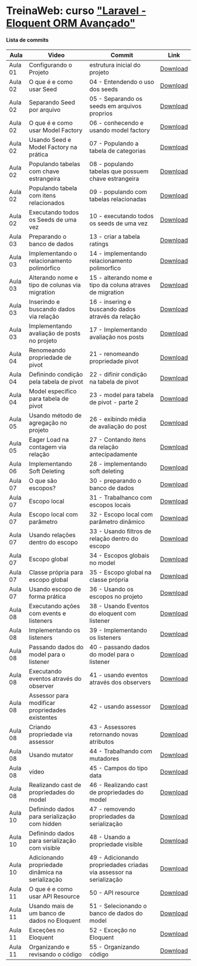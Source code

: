 # TreinaWeb: curso ["Laravel - Eloquent ORM Avançado"](https://www.treinaweb.com.br/curso/laravel-eloquent-orm-avancado)


#### Lista de commits
Aula | Video | Commit | Link 
------ | ------ | ------ | ------ 
Aula 01 | Configurando o Projeto | estrutura inicial do projeto | [Download](https://github.com/treinaweb/treinaweb-eloquent-avancado/archive/72cec6744200f3f9d89545c57a00ffbd7d4d6997.zip) 
Aula 02 | O que é e como usar Seed | 04 - Entendendo o uso dos seeds | [Download](https://github.com/treinaweb/treinaweb-eloquent-avancado/archive/2f2c285ff2a22857c0be3686d38d2547492af32e.zip) 
Aula 02 | Separando Seed por arquivo | 05 - Separando os seeds em arquivos proprios | [Download](https://github.com/treinaweb/treinaweb-eloquent-avancado/archive/e6beffa7f18bb126468666a6a99f3a9838390802.zip) 
Aula 02 | O que é e como usar Model Factory | 06 - conhecendo e usando model factory | [Download](https://github.com/treinaweb/treinaweb-eloquent-avancado/archive/4b2e650ef3e3e539038e61ffe7b085fc7aa98772.zip) 
Aula 02 | Usando Seed e Model Factory na prática | 07 - Populando a tabela de categorias | [Download](https://github.com/treinaweb/treinaweb-eloquent-avancado/archive/56f5dd511920988f19e0d07b6c4311dde295f29b.zip) 
Aula 02 | Populando tabelas com chave estrangeira | 08 - populando tabelas que possuem chave estrangeira | [Download](https://github.com/treinaweb/treinaweb-eloquent-avancado/archive/af59e95577656e6a175c5011ba70f88fc64d175e.zip) 
Aula 02 | Populando tabela com itens relacionados | 09 - populando com tabelas relacionadas | [Download](https://github.com/treinaweb/treinaweb-eloquent-avancado/archive/4b5e02fcf838e408d7cb8dde95bf6f818509fb5b.zip) 
Aula 02 | Executando todos os Seeds de uma vez | 10 - executando todos os seeds de uma vez | [Download](https://github.com/treinaweb/treinaweb-eloquent-avancado/archive/7a951006ee6d63d0eabebb285d22d01fa8196ef7.zip) 
Aula 03 | Preparando o banco de dados | 13 - criar a tabela ratings | [Download](https://github.com/treinaweb/treinaweb-eloquent-avancado/archive/c5a2dad5ec44d77e05ad1e8752408a22e0593c9f.zip) 
Aula 03 | Implementando o relacionamento polimórfico | 14 - implementando relacionamento polimorfico | [Download](https://github.com/treinaweb/treinaweb-eloquent-avancado/archive/018cc8757a7696c6c19a7db50bc1e4dc008c9047.zip) 
Aula 03 | Alterando nome e tipo de colunas via migration | 15 - alterando nome e tipo da coluna atraves de migration | [Download](https://github.com/treinaweb/treinaweb-eloquent-avancado/archive/34827802d5f4ae25b6d2d89a036925d63c269246.zip) 
Aula 03 | Inserindo e buscando dados via relação | 16 - insering e buscando dados através da relação | [Download](https://github.com/treinaweb/treinaweb-eloquent-avancado/archive/112a4e5029458defe02d47ae85a5b987384066ad.zip) 
Aula 03 | Implementando avaliação de posts no projeto | 17 - Implementando avaliação nos posts | [Download](https://github.com/treinaweb/treinaweb-eloquent-avancado/archive/b80544dcd16745551bde51c0d141b42c1d1ec927.zip) 
Aula 04 | Renomeando propriedade de pivot | 21 - renomeando propriedade pivot | [Download](https://github.com/treinaweb/treinaweb-eloquent-avancado/archive/8f772468482a59494e72bb524c07f65aa96bc67e.zip) 
Aula 04 | Definindo condição pela tabela de pivot | 22 - difinir condição na tabela de pivot | [Download](https://github.com/treinaweb/treinaweb-eloquent-avancado/archive/b1661b375d9ab83bad06cae19b2bf3377aa8a32a.zip) 
Aula 04 | Model especifico para tabela de pivot | 23 - model para tabela de pivot - parte 2 | [Download](https://github.com/treinaweb/treinaweb-eloquent-avancado/archive/895cd5432a5693ef33e018636b57a541a6106598.zip) 
Aula 05 | Usando método de agregação no projeto | 26 - exibindo média de avaliação do post | [Download](https://github.com/treinaweb/treinaweb-eloquent-avancado/archive/d3d8a39ec85b9475acda7cc5565938e15f69e1cd.zip) 
Aula 05 | Eager Load na contagem via relação | 27 - Contando itens da relação antecipadamente | [Download](https://github.com/treinaweb/treinaweb-eloquent-avancado/archive/f8e8f2f471143e8088a02ad3a5dc9b6a402cd7d1.zip) 
Aula 06 | Implementando Soft Deleting | 28 - implementando soft deleting | [Download](https://github.com/treinaweb/treinaweb-eloquent-avancado/archive/e2e483bcd54253a8ae63d982760dd2ed4b7a5087.zip) 
Aula 07 | O que são escopos? | 30 - preparando o banco de dados | [Download](https://github.com/treinaweb/treinaweb-eloquent-avancado/archive/34582960de907119e995a7e89aa8c593e9a543b8.zip) 
Aula 07 | Escopo local | 31 - Trabalhanco com escopos locais | [Download](https://github.com/treinaweb/treinaweb-eloquent-avancado/archive/3dec00efc9ec4c7bf855ce74019e9a3ee8932eb8.zip) 
Aula 07 | Escopo local com parâmetro | 32 - Escopo local com parâmetro dinâmico | [Download](https://github.com/treinaweb/treinaweb-eloquent-avancado/archive/6b5daf8105fc3ffea1a2d15c7c5bda0f0d8c414d.zip) 
Aula 07 | Usando relações dentro do escopo | 33 - Usando filtros de relação dentro do escopo | [Download](https://github.com/treinaweb/treinaweb-eloquent-avancado/archive/2ffc1e698d537a21865e5389e72c24b206f85765.zip) 
Aula 07 | Escopo global | 34 - Escopos globais no model | [Download](https://github.com/treinaweb/treinaweb-eloquent-avancado/archive/48c4eef5f5f06f84012f7bd1d8a8ce07ca450254.zip) 
Aula 07 | Classe própria para escopo global | 35 - Escopo global na classe própria | [Download](https://github.com/treinaweb/treinaweb-eloquent-avancado/archive/81ccb1ee17b691f9a6d3e8cc945814ade10216c0.zip) 
Aula 07 | Usando escopo de forma prática | 36 - Usando os escopos no projeto | [Download](https://github.com/treinaweb/treinaweb-eloquent-avancado/archive/91d7486fe98de97194a8c8d3bc0e9a7f380d897d.zip) 
Aula 08 | Executando ações com events e listeners | 38 - Usando Eventos do eloquent com listener | [Download](https://github.com/treinaweb/treinaweb-eloquent-avancado/archive/fad68eceb05395cf46d0fe77ac2d01b523dd58fb.zip) 
Aula 08 | Implementando os listeners | 39 - Implementando os listeners | [Download](https://github.com/treinaweb/treinaweb-eloquent-avancado/archive/e6b34d27abdd9be658c25d918a70c022aaa1cb2f.zip) 
Aula 08 | Passando dados do model para o listener | 40 - passando dados do model para o listener | [Download](https://github.com/treinaweb/treinaweb-eloquent-avancado/archive/d3e9e6d5fa72789b875a7e8769a625330e8b5b4e.zip) 
Aula 08 | Executando eventos através do observer | 41 - usando eventos através dos observers | [Download](https://github.com/treinaweb/treinaweb-eloquent-avancado/archive/ef1cfc413b350228bbe622a3a49c1cd358749b3b.zip) 
Aula 08 | Assessor para modificar propriedades existentes | 42 - usando assessor | [Download](https://github.com/treinaweb/treinaweb-eloquent-avancado/archive/15006ca738810f91e8bac2d295be1d4287d01719.zip) 
Aula 08 | Criando propriedade via assessor | 43 - Assessores retornando novas atributos | [Download](https://github.com/treinaweb/treinaweb-eloquent-avancado/archive/464255112664fdcc11d10c64a7504ff57773c6d8.zip) 
Aula 08 | Usando mutator | 44 - Trabalhando com mutadores | [Download](https://github.com/treinaweb/treinaweb-eloquent-avancado/archive/40544d93670f520e927aefa7b0df708ba5d38d3d.zip) 
Aula 08 | vídeo | 45 - Campos do tipo data | [Download](https://github.com/treinaweb/treinaweb-eloquent-avancado/archive/372c84738e9a07952c8c7f3eb6342be30c3f4da6.zip) 
Aula 08 | Realizando cast de propriedades do model | 46 - Realizando cast de propriedades do model | [Download](https://github.com/treinaweb/treinaweb-eloquent-avancado/archive/de1a69de5d3dfca16f25b3841a43aa883d20674f.zip) 
Aula 10 | Definindo dados para serialização com hidden | 47 - removendo propriedades da serialização | [Download](https://github.com/treinaweb/treinaweb-eloquent-avancado/archive/00ccadc4b948d9f5cb65e837fa30b9297c2439d4.zip) 
Aula 10 | Definindo dados para serialização com visible | 48 - Usando a propriedade visible | [Download](https://github.com/treinaweb/treinaweb-eloquent-avancado/archive/15be5e0559957956e29c6536b9a25f79f1879883.zip) 
Aula 10 | Adicionando propriedade dinâmica na serialização | 49 - Adicionando propriedades criadas via assessor na serialização | [Download](https://github.com/treinaweb/treinaweb-eloquent-avancado/archive/f1bc242715be8950b7925d70f0d1bdf60f4f742d.zip) 
Aula 11 | O que é e como usar API Resource | 50 - API resource | [Download](https://github.com/treinaweb/treinaweb-eloquent-avancado/archive/e581a0d1567f5171291c3915192e8b240df1c5cb.zip) 
Aula 11 | Usando mais de um banco de dados no Eloquent | 51 - Selecionando o banco de dados do model | [Download](https://github.com/treinaweb/treinaweb-eloquent-avancado/archive/3f5b003a8f95f921a5b67fab3e4a70b3b19653db.zip) 
Aula 11 | Exceções no Eloquent | 52 - Exceção no Eloquent | [Download](https://github.com/treinaweb/treinaweb-eloquent-avancado/archive/a7ca4817dc82aeea9cb8b4a2bfb5357a60e2c365.zip) 
Aula 11 | Organizando e revisando o código | 55 - Organizando código | [Download](https://github.com/treinaweb/treinaweb-eloquent-avancado/archive/4c82f00b478bfe0ed43a923dff4e50621f825e98.zip) 
